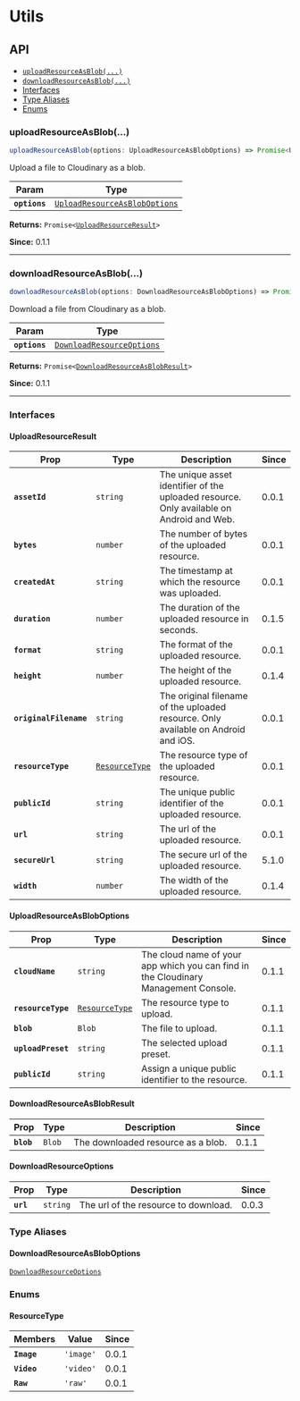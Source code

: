 # Utils

## API

<docgen-index>

* [`uploadResourceAsBlob(...)`](#uploadresourceasblob)
* [`downloadResourceAsBlob(...)`](#downloadresourceasblob)
* [Interfaces](#interfaces)
* [Type Aliases](#type-aliases)
* [Enums](#enums)

</docgen-index>

<docgen-api>
<!--Update the source file JSDoc comments and rerun docgen to update the docs below-->

### uploadResourceAsBlob(...)

```typescript
uploadResourceAsBlob(options: UploadResourceAsBlobOptions) => Promise<UploadResourceResult>
```

Upload a file to Cloudinary as a blob.

| Param         | Type                                                                                |
| ------------- | ----------------------------------------------------------------------------------- |
| **`options`** | <code><a href="#uploadresourceasbloboptions">UploadResourceAsBlobOptions</a></code> |

**Returns:** <code>Promise&lt;<a href="#uploadresourceresult">UploadResourceResult</a>&gt;</code>

**Since:** 0.1.1

--------------------


### downloadResourceAsBlob(...)

```typescript
downloadResourceAsBlob(options: DownloadResourceAsBlobOptions) => Promise<DownloadResourceAsBlobResult>
```

Download a file from Cloudinary as a blob.

| Param         | Type                                                                        |
| ------------- | --------------------------------------------------------------------------- |
| **`options`** | <code><a href="#downloadresourceoptions">DownloadResourceOptions</a></code> |

**Returns:** <code>Promise&lt;<a href="#downloadresourceasblobresult">DownloadResourceAsBlobResult</a>&gt;</code>

**Since:** 0.1.1

--------------------


### Interfaces


#### UploadResourceResult

| Prop                   | Type                                                  | Description                                                                              | Since |
| ---------------------- | ----------------------------------------------------- | ---------------------------------------------------------------------------------------- | ----- |
| **`assetId`**          | <code>string</code>                                   | The unique asset identifier of the uploaded resource. Only available on Android and Web. | 0.0.1 |
| **`bytes`**            | <code>number</code>                                   | The number of bytes of the uploaded resource.                                            | 0.0.1 |
| **`createdAt`**        | <code>string</code>                                   | The timestamp at which the resource was uploaded.                                        | 0.0.1 |
| **`duration`**         | <code>number</code>                                   | The duration of the uploaded resource in seconds.                                        | 0.1.5 |
| **`format`**           | <code>string</code>                                   | The format of the uploaded resource.                                                     | 0.0.1 |
| **`height`**           | <code>number</code>                                   | The height of the uploaded resource.                                                     | 0.1.4 |
| **`originalFilename`** | <code>string</code>                                   | The original filename of the uploaded resource. Only available on Android and iOS.       | 0.0.1 |
| **`resourceType`**     | <code><a href="#resourcetype">ResourceType</a></code> | The resource type of the uploaded resource.                                              | 0.0.1 |
| **`publicId`**         | <code>string</code>                                   | The unique public identifier of the uploaded resource.                                   | 0.0.1 |
| **`url`**              | <code>string</code>                                   | The url of the uploaded resource.                                                        | 0.0.1 |
| **`secureUrl`**        | <code>string</code>                                   | The secure url of the uploaded resource.                                                 | 5.1.0 |
| **`width`**            | <code>number</code>                                   | The width of the uploaded resource.                                                      | 0.1.4 |


#### UploadResourceAsBlobOptions

| Prop               | Type                                                  | Description                                                                         | Since |
| ------------------ | ----------------------------------------------------- | ----------------------------------------------------------------------------------- | ----- |
| **`cloudName`**    | <code>string</code>                                   | The cloud name of your app which you can find in the Cloudinary Management Console. | 0.1.1 |
| **`resourceType`** | <code><a href="#resourcetype">ResourceType</a></code> | The resource type to upload.                                                        | 0.1.1 |
| **`blob`**         | <code>Blob</code>                                     | The file to upload.                                                                 | 0.1.1 |
| **`uploadPreset`** | <code>string</code>                                   | The selected upload preset.                                                         | 0.1.1 |
| **`publicId`**     | <code>string</code>                                   | Assign a unique public identifier to the resource.                                  | 0.1.1 |


#### DownloadResourceAsBlobResult

| Prop       | Type              | Description                        | Since |
| ---------- | ----------------- | ---------------------------------- | ----- |
| **`blob`** | <code>Blob</code> | The downloaded resource as a blob. | 0.1.1 |


#### DownloadResourceOptions

| Prop      | Type                | Description                          | Since |
| --------- | ------------------- | ------------------------------------ | ----- |
| **`url`** | <code>string</code> | The url of the resource to download. | 0.0.3 |


### Type Aliases


#### DownloadResourceAsBlobOptions

<code><a href="#downloadresourceoptions">DownloadResourceOptions</a></code>


### Enums


#### ResourceType

| Members     | Value                | Since |
| ----------- | -------------------- | ----- |
| **`Image`** | <code>'image'</code> | 0.0.1 |
| **`Video`** | <code>'video'</code> | 0.0.1 |
| **`Raw`**   | <code>'raw'</code>   | 0.0.1 |

</docgen-api>
